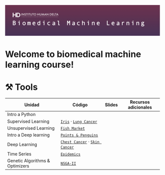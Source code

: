 <img src="https://github.com/milioe/Biomedical-Machine-Learning/blob/main/DATA/images/bioima.png" alt="foto">

# Welcome to biomedical machine learning course!






# ⚒️ Tools

| Unidad | Código | Slides | Recursos adicionales|
|--------|--------|--------|---------------------|
| Intro a Python | | | |
| Supervised Learning | [`Iris`]() · [`Lung Cancer`](https://colab.research.google.com/drive/1yL3sWFFUvtENgzU9mFiUHFe2oomP3DQz?usp=sharing) | | |
| Unsupervised Learning | [`Fish Market`]() | | |
| Intro a Deep learning | [`Points & Penguins`]() | | |
| Deep Learning | [`Chest Cancer`](https://colab.research.google.com/drive/1QO-r6UlKfUMFHHg0dGakix-s4r7N1bbf?usp=sharing) · [`Skin Cancer`](https://colab.research.google.com/drive/14acCX6HU2Z-g11HsXaay_9lM6yj07-4i?usp=sharing)| | |
| Time Series | [`Epidemics`]()  | | |
| Genetic Algorithms & Optimizers | [`NSGA-II`]() | | |

